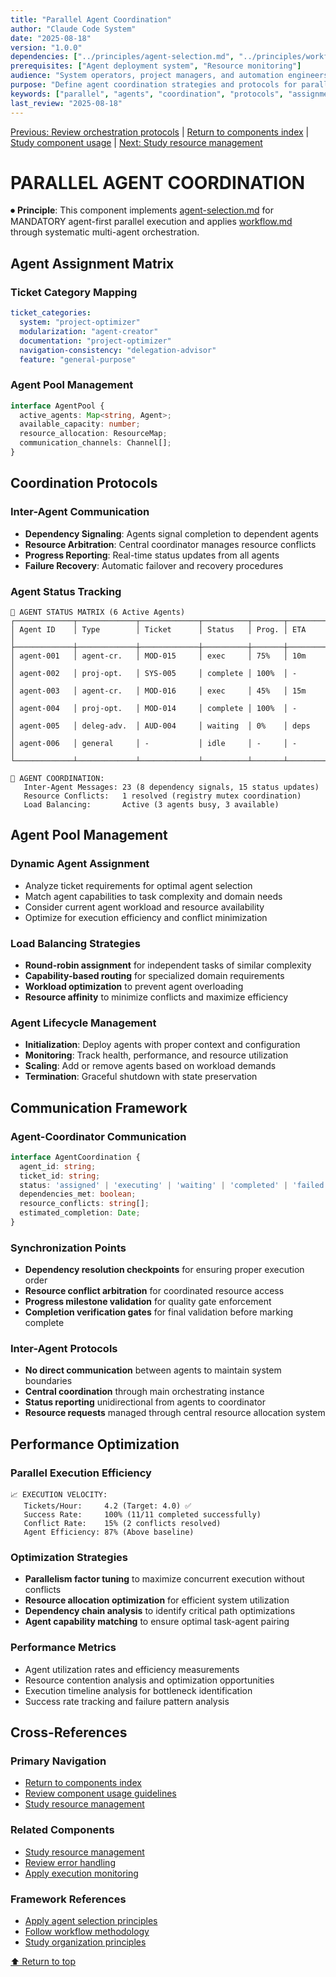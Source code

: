 ```yaml
---
title: "Parallel Agent Coordination"
author: "Claude Code System"
date: "2025-08-18"
version: "1.0.0"
dependencies: ["../principles/agent-selection.md", "../principles/workflow.md"]
prerequisites: ["Agent deployment system", "Resource monitoring"]
audience: "System operators, project managers, and automation engineers"
purpose: "Define agent coordination strategies and protocols for parallel ticket execution"
keywords: ["parallel", "agents", "coordination", "protocols", "assignment", "communication"]
last_review: "2025-08-18"
---
```


[Previous: Review orchestration protocols](orchestration-protocols.md) | [Return to components index](README.md) | [Study component usage](COMPONENT_USAGE.md) | [Next: Study resource management](parallel-resource-management.md)

# PARALLEL AGENT COORDINATION

⏺ **Principle**: This component implements [agent-selection.md](../principles/agent-selection.md) for MANDATORY agent-first parallel execution and applies [workflow.md](../principles/workflow.md) through systematic multi-agent orchestration.

## Agent Assignment Matrix

### Ticket Category Mapping
```yaml
ticket_categories:
  system: "project-optimizer"
  modularization: "agent-creator"
  documentation: "project-optimizer"
  navigation-consistency: "delegation-advisor"
  feature: "general-purpose"
```

### Agent Pool Management
```typescript
interface AgentPool {
  active_agents: Map<string, Agent>;
  available_capacity: number;
  resource_allocation: ResourceMap;
  communication_channels: Channel[];
}
```

## Coordination Protocols

### Inter-Agent Communication
- **Dependency Signaling**: Agents signal completion to dependent agents
- **Resource Arbitration**: Central coordinator manages resource conflicts
- **Progress Reporting**: Real-time status updates from all agents
- **Failure Recovery**: Automatic failover and recovery procedures

### Agent Status Tracking
```
🤖 AGENT STATUS MATRIX (6 Active Agents)
┌─────────────┬─────────────┬─────────────┬──────────┬───────┬─────────┐
│ Agent ID    │ Type        │ Ticket      │ Status   │ Prog. │ ETA     │
├─────────────┼─────────────┼─────────────┼──────────┼───────┼─────────┤
│ agent-001   │ agent-cr.   │ MOD-015     │ exec     │ 75%   │ 10m     │
│ agent-002   │ proj-opt.   │ SYS-005     │ complete │ 100%  │ -       │
│ agent-003   │ agent-cr.   │ MOD-016     │ exec     │ 45%   │ 15m     │
│ agent-004   │ proj-opt.   │ MOD-014     │ complete │ 100%  │ -       │
│ agent-005   │ deleg-adv.  │ AUD-004     │ waiting  │ 0%    │ deps    │
│ agent-006   │ general     │ -           │ idle     │ -     │ -       │
└─────────────┴─────────────┴─────────────┴──────────┴───────┴─────────┘

🔄 AGENT COORDINATION:
   Inter-Agent Messages: 23 (8 dependency signals, 15 status updates)
   Resource Conflicts:   1 resolved (registry mutex coordination)
   Load Balancing:       Active (3 agents busy, 3 available)
```

## Agent Pool Management

### Dynamic Agent Assignment
- Analyze ticket requirements for optimal agent selection
- Match agent capabilities to task complexity and domain needs
- Consider current agent workload and resource availability
- Optimize for execution efficiency and conflict minimization

### Load Balancing Strategies
- **Round-robin assignment** for independent tasks of similar complexity
- **Capability-based routing** for specialized domain requirements
- **Workload optimization** to prevent agent overloading
- **Resource affinity** to minimize conflicts and maximize efficiency

### Agent Lifecycle Management
- **Initialization**: Deploy agents with proper context and configuration
- **Monitoring**: Track health, performance, and resource utilization
- **Scaling**: Add or remove agents based on workload demands
- **Termination**: Graceful shutdown with state preservation

## Communication Framework

### Agent-Coordinator Communication
```typescript
interface AgentCoordination {
  agent_id: string;
  ticket_id: string;
  status: 'assigned' | 'executing' | 'waiting' | 'completed' | 'failed';
  dependencies_met: boolean;
  resource_conflicts: string[];
  estimated_completion: Date;
}
```

### Synchronization Points
- **Dependency resolution checkpoints** for ensuring proper execution order
- **Resource conflict arbitration** for coordinated resource access
- **Progress milestone validation** for quality gate enforcement
- **Completion verification gates** for final validation before marking complete

### Inter-Agent Protocols
- **No direct communication** between agents to maintain system boundaries
- **Central coordination** through main orchestrating instance
- **Status reporting** unidirectional from agents to coordinator
- **Resource requests** managed through central resource allocation system

## Performance Optimization

### Parallel Execution Efficiency
```
📈 EXECUTION VELOCITY:
   Tickets/Hour:     4.2 (Target: 4.0) ✅
   Success Rate:     100% (11/11 completed successfully)
   Conflict Rate:    15% (2 conflicts resolved)
   Agent Efficiency: 87% (Above baseline)
```

### Optimization Strategies
- **Parallelism factor tuning** to maximize concurrent execution without conflicts
- **Resource allocation optimization** for efficient system utilization
- **Dependency chain analysis** to identify critical path optimizations
- **Agent capability matching** to ensure optimal task-agent pairing

### Performance Metrics
- Agent utilization rates and efficiency measurements
- Resource contention analysis and optimization opportunities
- Execution timeline analysis for bottleneck identification
- Success rate tracking and failure pattern analysis

## Cross-References

### Primary Navigation
- [Return to components index](README.md)
- [Review component usage guidelines](COMPONENT_USAGE.md)
- [Study resource management](parallel-resource-management.md)

### Related Components
- [Study resource management](parallel-resource-management.md)
- [Review error handling](parallel-error-handling.md)
- [Apply execution monitoring](agent-status-monitoring.md)

### Framework References
- [Apply agent selection principles](../principles/agent-selection.md)
- [Follow workflow methodology](../principles/workflow.md)
- [Study organization principles](../principles/organization.md)

[⬆ Return to top](#parallel-agent-coordination)